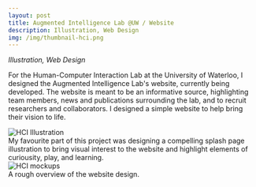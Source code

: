 ```yaml
---
layout: post
title: Augmented Intelligence Lab @UW / Website
description: Illustration, Web Design
img: /img/thumbnail-hci.png
---
```

<i>Illustration, Web Design</i>

For the Human-Computer Interaction Lab at the University of Waterloo, I designed the Augmented Intelligence Lab's website, currently being developed. The website is meant to be an informative source, highlighting team members, news and publications surrounding the lab, and to recruit researchers and collaborators. I designed a simple website to help bring their vision to life.


<img class="col three" src="{{ site.baseurl }}/img/thumbnail-hci.png" alt="HCI Illustration" title="HCI Illustration"/>
<div class="col three caption">
My favourite part of this project was designing a compelling splash page illustration to bring visual interest to the website and highlight elements of curiousity, play, and learning.
</div>

<img class="col three" src="{{ site.baseurl }}/img/hci-mocks.png" alt="HCI mockups" title="Mockups overview"/>
<div class="col three caption">
A rough overview of the website design.</div>
